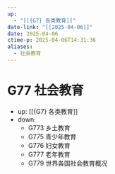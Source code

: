 ```yaml
---
up:
  - "[[{G7} 各类教育]]"
date-link: "[[2025-04-06]]"
date: 2025-04-06
ctime-p: 2025-04-06T14:31:36
aliases:
  - 社会教育
---
```


# G77 社会教育

- up: [[{G7} 各类教育]]
- down:	
	- G773 乡土教育
	- G775 青少年教育
	- G776 妇女教育
	- G777 老年教育
	- G779 世界各国社会教育概况
	
